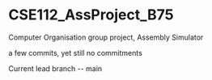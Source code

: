 # CSE112_AssProject_B75
Computer Organisation group project, Assembly Simulator


a few commits, yet still no commitments

Current lead branch -- main
